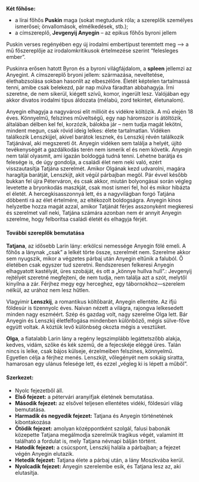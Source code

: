 **Két főhőse:**
- a lírai főhős **Puskin** maga (sokat megtudunk róla; a szereplők személyes ismerősei; önvallomások, elmélkedések, stb.);
- a címszereplő, **Jevgenyij Anyegin** – az epikus főhős byroni jellem

Puskin verses regényében egy új irodalmi embertípust teremtett meg –> a mű főszereplője az irodalomkritikusok értelmezése szerint “felesleges ember”.

Puskinra erősen hatott Byron és a byroni világfájdalom, a **spleen** jellemzi az Anyegint. A címszereplő bryoni jellem: származása, neveltetése, élethabzsolása sokban hasonlít az elbeszélőre. Életét képtelen tartalmassá tenni, amibe csak belekezd, pár nap múlva fáradtan abbahagyja. Írni szeretne, de nem sikerül, kiégett szívű, komor, ingerült lesz. Valójában egy akkor divatos irodalmi típus áldozata (mélabú, zord tekintet, életunalom).

Anyegin elhagyja a nagyvárosi elit millióit és vidékre költözik. A mű elején 18 éves. Könnyelmű, felszínes műveltségű, egy nap háromszor is átöltözik, általában délben kel fel, korzózik, bálokba jár – nem tudja magát lekötni, mindent megun, csak rövid ideig lelkes: élete tartalmatlan. Vidéken találkozik Lenszkijjel, akivel barátok lesznek, és Lenszkij révén találkozik Tatjánával, aki megszereti őt. Anyegin vidéken sem találja a helyét, újító tevékenységét a gazdálkodás terén nem ismerik el és nem követik. Anyegin nem talál olyasmit, ami igazán boldoggá tudná tenni. Lehetne barátja és felesége is, de úgy gondolja, a családi élet nem neki való, ezért visszautasítja Tatjána szerelmét. Amikor Olgának kezd udvarolni, magára haragítja barátját, Lenszkijt, akit végül párbajban megöl. Pár évvel később bukkan fel újra Péterváron, és csak akkor, miután bolyongásai során végleg levetette a bryonkodás maszkját, csak most ismeri fel, hol és mikor hibázta el életét. A hercegkisasszonnyá lett, és a nagyvilágban forgó Tatjána döbbenti rá az élet értelmére, az eltékozolt boldogságra. Anyegin kínos helyzetbe hozza magát azzal, amikor Tatjánát férjes asszonyként megkeresi és szerelmet vall neki, Tatjána számára azonban nem ér annyit Anyegin szerelme, hogy felborítsa családi életét és elhagyja férjét.

#### További szereplők bemutatása

**Tatjana**, az idősebb Larin lány: erkölcsi nemessége Anyegin fölé emeli. A főhős a lánynak „csak” a lelkét törte össze, szerelmét nem. Szerelme akkor sem nyugszik, mikor a végzetes párbaj után Anyegin eltűnik a faluból. Ő életében csak egyszer tud szeretni. Rendszeresen felkeresi Anyegin elhagyatott kastélyát, üres szobáját, és ott a „könnye hullva hull”.: Jevgenyij rejtélyét szeretné megfejteni, de nem tudja, nem találja azt a szót, melytől kinyílna a zár. Férjhez megy egy herceghez, egy tábornokhoz—szerelem nélkül, az urához nem lesz hűtlen.

Vlagyimir **Lenszkij**, a romantikus költőbarát, Anyegin ellentéte. Az ifjú földesúr is tizennyolc éves. Naivan nézett a világra, rajongva lelkesedett minden nagy eszméért. Szép és gazdag volt, nagy szerelme Olga lett. Bár Anyegin és Lenszkij életfelfogása mindenben különböző, mégis sülve-főve együtt voltak. A köztük levő különbség okozta mégis a vesztüket.

**Olga**, a fiatalabb Larin lány a regény legszimplább legáttetszőbb alakja, kedves, vidám, szőke és kék szemű, de a fejecskéje eléggé üres. Talán nincs is lelke, csak bájos külseje, érzelmeiben felszínes, könnyelmű. Egyetlen célja a férjhez menés. Lenszkijt, vőlegényét nem sokáig siratta, hamarosan egy ulánus felesége lett, és ezzel „végleg ki is lépett a műből”.

#### **Szerkezet:**

- Nyolc fejezetből áll.
- **Első fejezet:** a pétervári aranyifjak életének bemutatása.
- **Második fejezet:** az elsővel teljesen ellentétes vidéki, földesúri világ bemutatása.
- **Harmadik és negyedik fejezet:** Tatjana és Anyegin történetének kibontakozása
- **Ötödik fejezet:** amolyan középpontként szolgál, falusi babonák közepette Tatjana megálmodja szerelmük tragikus végét, valamint itt található a fordulat is, mely Tatjana névnapi bálján történt.
- **Hatodik fejezet:** a csúcspont, Lenszkij halála a párbajban; a fejezet végén Anyegin elutazik.
- **Hetedik fejezet:** Tatjana élete a párbaj után, a lány Moszkvába kerül.
- **Nyolcadik fejezet:** Anyegin szerelembe esik, és Tatjana lesz az, aki elutasítja.